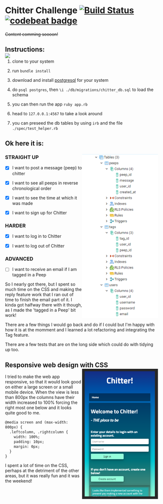 # Chitter Challenge [![Build Status](https://travis-ci.com/StuBehan/chitter-challenge.svg?branch=master)](https://travis-ci.com/StuBehan/chitter-challenge) [![codebeat badge](https://codebeat.co/badges/cc0ac69e-fe52-41bf-85d4-e9a4f9aa71e0)](https://codebeat.co/projects/github-com-stubehan-chitter-challenge-master)


~~Content comming soooon!~~

## Instructions: <img align="left" width="500" src="./docs/chitter.gif">

1. clone to your system
   
2. run `bundle install`
   
3. download and install [postgresql](https://www.postgresql.org/) for your system
   
4. do `psql postgres`, then `\i ./db/migrations/chitter_db.sql` to load the schema
   
5. you can then run the app `ruby app.rb`
   
6. head to `127.0.0.1:4567` to take a look around
   
7. you can preseed the db tables by using `irb` and the file `./spec/test_helper.rb`


## Ok here it is:

### STRAIGHT UP <img align="right" width="250" src="./docs/chitter-db-tables.png">

- [X] I want to post a message (peep) to chitter

- [X] I want to see all peeps in reverse chronological order

- [X] I want to see the time at which it was made

- [X] I want to sign up for Chitter

### HARDER

- [X] I want to log in to Chitter

- [X] I want to log out of Chitter

### ADVANCED

- [ ] I want to receive an email if I am tagged in a Peep

So I nearly got there, but I spent so much time on the CSS and making the reply feature work that I ran out of time to finish the email part of it. I kinda got halfway there with it though, as I made the 'tagged in a Peep' bit work!

There are a few things I would go back and do if I could but I'm happy with how it is at the momment and I learned a lot refactoring and integrating the Tag feature. 

There are a few tests that are on the long side which could do with tidying up too.




## Responsive web design with CSS <img align="right" width="250" src="./docs/chitter-mobile.png">

I tried to make the web app responsive, so that it would look good on either a large screen or a small mobile device. When the view is less than 800px the columns have their width increased to 100% forcing the right most one below and it looks quite good to me.

```
@media screen and (max-width: 800px) {
  .leftcolumn, .rightcolumn {   
    width: 100%;
    padding: 10px;
    margin: 0px;
  }
}
```
I spent a lot of time on the CSS, perhaps at the detriment of the other areas, but it was really fun and it was the weekend!